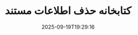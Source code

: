 ---
############################# Static ############################
layout: "family"
date:  2025-09-19T19:29:16
draft: false

product: "Redaction"
product_tag: "redaction"

lang: fa

############################# Head ############################
head_title: "راهکار حذف اطلاعات مستند. هرگونه داده‌ی حساس را ویرایش یا حذف کنید."
head_description: "متن، تصاویر یا متادیتا را در PDFها، مستندات ورد، صفحات اکسل، ارائه‌های پاورپوینت، تصاویر و غیره حذف یا مخفی کنید. از کتابخانه ما در برنامه‌های کاربردی .NET, Java, Python، جاوا، پایتون یا مبتنی بر ابر خود استفاده کنید."

############################# Header ############################
title: "کتابخانه حذف اطلاعات مستند"
description:  |
  اطلاعات خصوصی را از انواع مختلف فایل‌ها مخفی یا حذف کنید.

  متن یا تصاویر را ویرایش کنید تا محتوای حساس حذف شود.

  با استفاده از ویژگی‌های پیشرفته ما، متادیتای فایل را مدیریت کنید.

############################# Supported Platforms ###############################
supported_platforms:
  enable: true
  head_title: "پلتفرم خود را انتخاب کنید"
  title: "استقلال پلتفرم"
  description: "کتابخانه GroupDocs.Redaction از سیستم‌عامل‌ها و فریم‌ورک‌های زیر پشتیبانی می‌کند:"
  details_link_title: "بیشتر بیاموزید"

  items:
    # items loop
    - title: ".NET"
      description: GroupDocs.Redaction .NET 
      color: "blue"
      tag: "net"
      link: "/redaction/net/"
      features_link: "https://docs.groupdocs.com/redaction/net/system-requirements/"
      features:
          # features loop
          - rows: "3"
            content: |
                    NET 6.0+ <br> .NET Core 3.1 <br> .NET Framework 4.6.2+
      
          # features loop
          - rows: "4"
            content: |
                    Windows <br> Linux <br> Mac OS <br> Microsoft Azure
      
          # features loop
          - rows: "3"
            content: |
                    Microsoft Visual Studio <br> JetBrains Rider <br> Microsoft Visual Code
      
          # features loop
          - rows: "1"
            content: |
                    30+ file formats
      

    # items loop
    - title: "Java"
      description: GroupDocs.Redaction Java
      color: "red"
      tag: "java"
      link: "/redaction/java/"
      features_link: "https://docs.groupdocs.com/redaction/java/system-requirements/"
      features:
          # features loop
          - rows: "3"
            content: |
                    Java 8 or higher <br> Kotlin
      
          # features loop
          - rows: "4"
            content: |
                    Windows <br> Linux <br> Mac OS
      
          # features loop
          - rows: "3"
            content: |
                    IntelliJ IDEA <br> Eclipse <br> NetBeans
      
          # features loop
          - rows: "1"
            content: |
                    30+ file formats

    # items loop
    - title: "Python"
      description: GroupDocs.Redaction Python
      color: "yellow"
      tag: "python-net"
      link: "/redaction/python-net/"
      features_link: "https://docs.groupdocs.com/redaction/python-net/system-requirements/"
      features:
          # features loop
          - rows: "3"
            content: |
                    Python 3.9+ and .Net 6+
      
          # features loop
          - rows: "4"
            content: |
                    Windows <br> Linux <br> Mac OS
      
          # features loop
          - rows: "3"
            content: |
                    IDLE <br> PyCharm <br> Visual Studio Code
      
          # features loop
          - rows: "1"
            content: |
                    30+ file formats

############################# Features ###############################
features:
  enable: true
  title: "GroupDocs.Redaction در یک نگاه"
  description: "راهکاری برای مدیریت محتوا در PDFها، مستندات آفیس، تصاویر و سایر فایل‌های تجاری."

  items:
    # items loop
    - icon: "text"
      title: "حذف یا ویرایش متن"
      content: "متن حساس را در مستندات خود پیدا کرده و حذف کنید."

    # items loop
    - icon: "image"
      title: "حذف تصاویر"
      content: "به سادگی نواحی تصویر را در فایل‌های خود مخفی کنید."

    # items loop
    - icon: "template"
      title: "مدیریت متادیتا"
      content: "متادیتاهایی مانند نویسنده در مستندات ورد یا داده‌های EXIF در تصاویر را حذف یا جایگزین کنید."

    # items loop
    - icon: "pdf"
      title: "ویژگی‌های پیشرفته"
      content: "با استفاده از عبارات منظم یا ادغام هوش مصنوعی، داده‌ها را برای حذف جستجو کنید."

############################# Code samples ############################
code_samples:
  enable: true
  title: "نمونه‌های کد GroupDocs.Redaction"
  description: "موارد استفاده معمول از عملیات حذف GroupDocs.Redaction."
  items:
    # code sample loop
    - title: "چگونه متن را در فایل‌های PDF حذف کنیم"
      content: |
       GroupDocs.Redaction بهترین راهکار برای حذف متن در مستندات شما در چند مرحله است.
      samples:
        - language: "C#"
          color: "blue"
          content: |
            ```csharp {style=abap}   
            // مسیر فایل را که باید حذف شود به یک نمونه از Redactor منتقل کنید
            using (Redactor redactor  = new Redactor("source.pdf"))
            {
                // گزینه‌های حذف را تعیین کنید
                var redaction = new ExactPhraseRedaction("Sensitive data", new ReplacementOptions("[hidden]"));

                // حذف کنید و نتیجه را ذخیره کنید
                redactor.Apply(redaction);

                var outputFile = redactor.Save();
            }   
            ```
        - language: "Java"
          color: "red"
          content: |
            ```java {style=abap}   
            // مسیر فایل را که باید حذف شود به یک نمونه از Redactor منتقل کنید
            final Redactor redactor  = new Redactor("source.pdf");

            try 
            {
                // گزینه‌های حذف را تعیین کنید
                ExactPhraseRedaction redaction = new ExactPhraseRedaction("Sensitive data", new ReplacementOptions("[hidden]"));

                // حذف کنید و نتیجه را ذخیره کنید
                redactor.apply(redaction);
                redactor.save();
            }
            finally { redactor.close(); } 
            ```
        - language: "Python"
          color: "yellow"
          content: |
            ```python {style=abap}
            import groupdocs.redaction as gr
            import groupdocs.redaction.options as gro
            import groupdocs.redaction.redactions as grr

            def run():

                # مسیر فایل را که باید حذف شود به یک نمونه از Redactor منتقل کنید
                with gr.Redactor("source.pdf") as redactor:

                    # گزینه‌های حذف را تعیین کنید
                    repl_opt = grr.ReplacementOptions("[hidden]")
                    ex_red = grr.ExactPhraseRedaction("Sensitive data", repl_opt)

                    # حذف کنید و نتیجه را ذخیره کنید
                    result = redactor.apply(ex_red)
        
                    so = gro.SaveOptions()
                    so.add_suffix = True
                    so.rasterize_to_pdf = False
                    result_path = redactor.save(so)
            ```

############################# Supported Formats ###############################
formats:
  enable: true
  title: "پشتیبانی از ۳۰+ فرمت فایل"
  description: "GroupDocs.Redaction عملیات حذف را در تمام فرمت‌های فایل تجاری معمولی پشتیبانی می‌کند."

############################# Metrics ###############################
metrics:
  enable: true
  title: "GroupDocs.Redaction دستاوردها"
  description: "نکات کلیدی که موفقیت کتابخانه ما را نشان می‌دهد را کشف کنید"

  items:
    # items loop
    - number: "30+"
      title: "فرمت‌های پشتیبانی شده"
      content: "GroupDocs.Redaction از عملیات با بیش از ۳۰ فرمت فایل معمولی پشتیبانی می‌کند."

    # items loop
    - number: "440k"
      title: "دانلودهای NuGet"
      content: "GroupDocs.Redaction برای .NET بیش از ۴۴۰٫۰۰۰ بار از NuGet دانلود شده است."

    # items loop
    - number: "12k"
      title: "دانلودهای Maven"
      content: "GroupDocs.Redaction بیش از ۱۲٫۰۰۰ دانلود در Maven دارد و قابلیت‌های قدرتمند حذف جاوا را ارائه می‌کند."

    # items loop
    - number: "140+"
      title: "مشتریان راضی"
      content: "هر دو شرکت‌های جهانی و توسعه‌دهندگان مستقل به محصولات GroupDocs برای ساخت راهکارهای نوآورانه وابسته‌اند."


############################# Customers ###############################
customers:
  enable: true
  title: "مشتریان راضی ما"
  description: "کتابخانه‌های GroupDocs مورد اعتماد برندهای جهانی شناخته‌شده و محترم است."

  items:
    # items loop
    - title: "BenQ Corporation"
      logo: "benq"
      
    # items loop
    - title: "Nasdaq Stock Market"
      logo: "nasdaq"
      
    # items loop
    - title: "AT&T Inc."
      logo: "att"
      
    # items loop
    - title: "Customer logo AstraZeneca"
      logo: "astrazeneca"
      
    # items loop
    - title: "Central Bank of Argentina"
      logo: "argentinacentralbank"
      
    # items loop
    - title: "Roche Holding AG"
      logo: "roche"
      
    # items loop
    - title: "Capita"
      logo: "capita"
      
    # items loop
    - title: "Axa S.A."
      logo: "axa"
      
    # items loop
    - title: "Instructure Inc."
      logo: "instructure"
      
    # items loop
    - title: "Wipro"
      logo: "wipro"


############################# Actions ###############################
actions:
  enable: true
  title: "آیا آماده‌اید شروع کنید؟"
  description: "ویژگی‌های GroupDocs.Redaction را به صورت رایگان در پلتفرم خود آزمایش کنید."

  items:
    # items loop
    - title: ".NET"
      color: "blue"
      link: "/redaction/net/"

    # items loop
    - title: "Java"
      color: "red"
      link: "/redaction/java/"

    # items loop
    - title: "Node.js"
      color: "yellow"
      link: "/redaction/python-net/"   

############################# FAQ ###############################
faq:
  enable: true
  title: "سوالات متداول"
  description: "پاسخ‌های به متداول‌ترین سوالات."

  items:
    # items loop
    - question: "آیا کتابخانه GroupDocs.Redaction به هرگونه نرم‌افزار ثالث برای دستکاری مستندات نیاز دارد؟"
      answer: "GroupDocs.Redaction به هیچ نرم‌افزاری خارجی مانند Adobe Acrobat، Microsoft Office یا دیگران نیاز ندارد."

    # items loop
    - question: "آیا می‌توانم قبل از خرید کتابخانه GroupDocs.Redaction را امتحان کنم؟"
      answer: "بله، می‌توانید GroupDocs.Redaction را بدون خرید مجوز امتحان کنید. این در حالت آزمایشی کار می‌کند که برچسب‌های آزمایشی را اضافه کرده و خروجی را به ۳ صفحه اول محدود می‌کند. برای آزمایش بدون محدودیت، درخواست یک مجوز موقت ۳۰ روزه دهید. برای جزئیات بیشتر، [اینجا]( https://purchase.groupdocs.com/temporary-license/ ) را ببینید."

    # items loop
    - question: "چه گزینه‌های مجوزی در دسترس است؟"
      answer: "ما چندین نوع مجوز بر اساس نیازهای توسعه و توزیع شما ارائه می‌دهیم. این شامل مجوزهای مبتنی بر توسعه‌دهنده، مبتنی بر سایت و مجوزهای اندازه‌گیری‌شده بر اساس استفاده است. برای کسب اطلاعات بیشتر [اینجا]( https://purchase.groupdocs.com/pricing/redaction/net/ ) را ببینید."

############################# Cloud Links ###############################
cloud_links:
  enable: false
  title: "GroupDocs.Redaction API‌های بدون کد"
  description: "ادغام حذف اطلاعات مستند در هر برنامه‌ای با استفاده از API ابری RESTful ما."
  
  items:
    # items loop
    - title: "GroupDocs.Redaction Cloud for cURL"
      content: "از دستورات cURL با API ابری ما برای حذف مستندات در طیف وسیعی از فرمت‌های پشتیبانی شده استفاده کنید."
      icon: "groupdocs_redaction-for-curl"
      link: "https://products.groupdocs.cloud/redaction/curl"

    # items loop
    - title: "GroupDocs.Redaction Cloud for .NET"
      content: "تصاویر، متن و متادیتا را استخراج کرده یا اسناد را با استفاده از الگوها در برنامه‌های کاربردی Microsoft .NET حذف کنید."
      icon: "groupdocs_redaction-for-net"
      link: "https://products.groupdocs.cloud/redaction/net"

    # items loop
    - title: "GroupDocs.Redaction Cloud for Java"
      content: "SDK جاوا برای حذف مستندات و استخراج داده‌ها در برنامه‌های مبتنی بر جاوا شما."
      icon: "groupdocs_redaction-for-java"
      link: "https://products.groupdocs.cloud/redaction/java"

############################# App links ###############################
app_links:
  enable: true
  title: "GroupDocs.Redaction برنامه‌های بدون کد"
  description: "یک برنامه مبتنی بر وب که به شما این امکان را می‌دهد که بیش از ۳۰ فرمت فایل محبوب را مستقیماً در مرورگر خود حذف کنید."

  items:
    # items loop
    - title: "GroupDocs.Redaction Total"
      content: "ابزار آنلاین رایگان برای حذف Word، Excel، PowerPoint، PDF و بیش از ۳۰ نوع فایل دیگر."
      icon: "groupdocs_redaction-app"
      link: "https://products.groupdocs.app/redaction/total"

    # items loop
    - title: "GroupDocs.Redaction DOCX"
      content: "مستندات ورد را در مرورگر خود حذف کرده و تصاویر، متن یا متادیتا را استخراج کنید."
      icon: "groupdocs_words-app"
      link: "https://products.groupdocs.app/redaction/docx"

    # items loop
    - title: "GroupDocs.Redaction PDF"
      content: "ابزار حذف PDF رایگان که در هر دستگاه یا پلتفرمی بدون محدودیت کار می‌کند."
      icon: "groupdocs_pdf-app"
      link: "https://products.groupdocs.app/redaction/pdf"


      


---